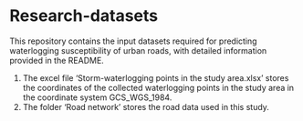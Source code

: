 # Research-datasets
This repository contains the input datasets required for predicting waterlogging susceptibility of urban roads, with detailed information provided in the README.
1. The excel file ‘Storm-waterlogging points in the study area.xlsx’ stores the coordinates of the collected waterlogging points in the study area in the coordinate system GCS_WGS_1984.
2. The folder ‘Road network’ stores the road data used in this study.
